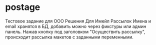 # postage
Тестовое задание для ООО Решения Для Имейл Рассылок 
Имена и email хранятся в БД, добавить можно через фикстуры или админ панель.
Нажав кнопку под заголовком "Осуществить рассылку", происходит рассылка макетов с заданными переменными.